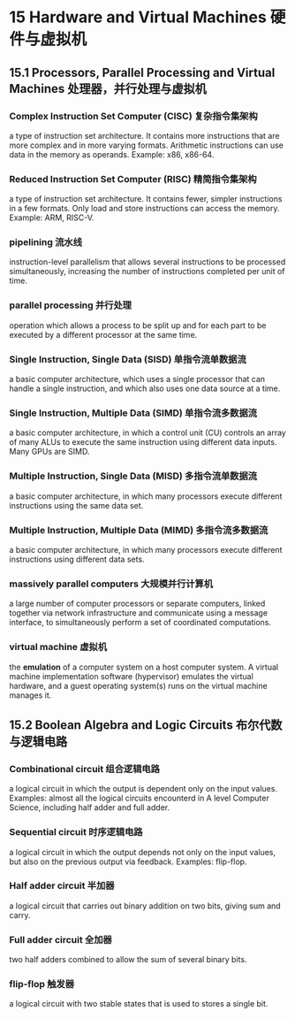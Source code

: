 # 15 Hardware and Virtual Machines 硬件与虚拟机

## 15.1 Processors, Parallel Processing and Virtual Machines 处理器，并行处理与虚拟机

### Complex Instruction Set Computer (CISC) 复杂指令集架构

a type of instruction set architecture. It contains more instructions that are
more complex and in more varying formats.  Arithmetic instructions can use data
in the memory as operands. Example: x86, x86-64.

### Reduced Instruction Set Computer (RISC) 精简指令集架构

a type of instruction set architecture. It contains fewer, simpler instructions
in a few formats. Only load and store instructions can access the memory.
Example: ARM, RISC-V.

### pipelining 流水线

instruction-level parallelism that allows several instructions to be processed
simultaneously, increasing the number of instructions completed per unit of time.

### parallel processing 并行处理

operation which allows a process to be split up and for each part to be executed
by a different processor at the same time.

### Single Instruction, Single Data (SISD) 单指令流单数据流

a basic computer architecture, which uses a single processor that can handle
a single instruction, and which also uses one data source at a time.

### Single Instruction, Multiple Data (SIMD) 单指令流多数据流

a basic computer architecture, in which a control unit (CU) controls an array
of many ALUs to execute the same instruction using different data inputs.
Many GPUs are SIMD.

### Multiple Instruction, Single Data (MISD) 多指令流单数据流

a basic computer architecture, in which many processors execute different
instructions using the same data set.

### Multiple Instruction, Multiple Data (MIMD) 多指令流多数据流

a basic computer architecture, in which many processors execute different
instructions using different data sets.

### massively parallel computers 大规模并行计算机

a large number of computer processors or separate computers, linked together
via network infrastructure and communicate using a message interface,
to simultaneously perform a set of coordinated computations.

### virtual machine 虚拟机

the **emulation** of a computer system on a host computer system. A virtual
machine implementation software (hypervisor) emulates the virtual hardware,
and a guest operating system(s) runs on the virtual machine manages it.

## 15.2 Boolean Algebra and Logic Circuits 布尔代数与逻辑电路

### Combinational circuit 组合逻辑电路

a logical circuit in which the output is dependent only on the input values.
Examples: almost all the logical circuits encounterd in A level Computer
Science, including half adder and full adder.

### Sequential circuit 时序逻辑电路

a logical circuit in which the output depends not only on the input values,
but also on the previous output via feedback.  Examples: flip-flop.

### Half adder circuit 半加器

a logical circuit that carries out binary addition on two bits, giving sum and
carry.

### Full adder circuit 全加器

two half adders combined to allow the sum of several binary bits.

### flip-flop 触发器

a logical circuit with two stable states that is used to stores a single bit.

